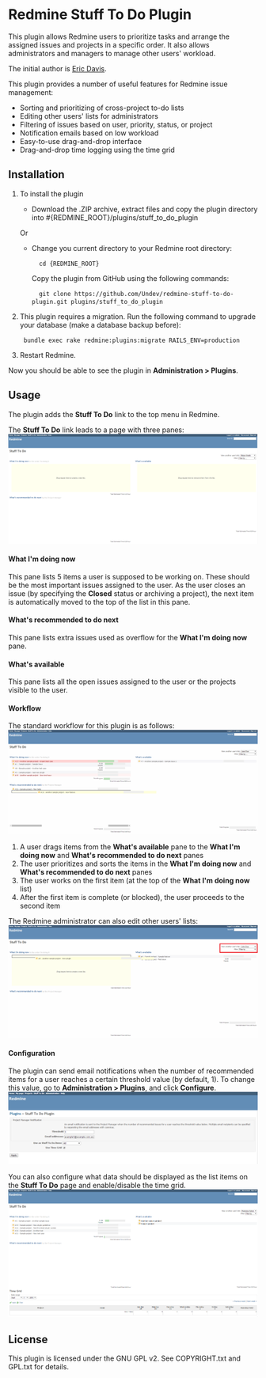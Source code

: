 # Redmine Stuff To Do Plugin

This plugin allows Redmine users to prioritize tasks and arrange the assigned issues and projects in a specific order. It also allows administrators and managers to manage other users' workload.

The initial author is [Eric Davis](https://github.com/edavis10).

This plugin provides a number of useful features for Redmine issue management:

* Sorting and prioritizing of cross-project to-do lists
* Editing other users' lists for administrators
* Filtering of issues based on user, priority, status, or project
* Notification emails based on low workload
* Easy-to-use drag-and-drop interface
* Drag-and-drop time logging using the time grid

## Installation

1. To install the plugin
    * Download the .ZIP archive, extract files and copy the plugin directory into #{REDMINE_ROOT}/plugins/stuff_to_do_plugin
    
    Or

    * Change you current directory to your Redmine root directory:  

            cd {REDMINE_ROOT}
            
      Copy the plugin from GitHub using the following commands:
      
            git clone https://github.com/Undev/redmine-stuff-to-do-plugin.git plugins/stuff_to_do_plugin
            
2. This plugin requires a migration. Run the following command to upgrade your database (make a database backup before):  

        bundle exec rake redmine:plugins:migrate RAILS_ENV=production
            
3. Restart Redmine.

Now you should be able to see the plugin in **Administration > Plugins**.

## Usage

The plugin adds the **Stuff To Do** link to the top menu in Redmine.

The **Stuff To Do** link leads to a page with three panes:    
![stuff to do](stuff_to_do_1.png)

#### What I'm doing now

This pane lists 5 items a user is supposed to be working on. These should be the most important issues assigned to the user. As the user closes an issue (by specifying the **Closed** status or archiving a project), the next item is automatically moved to the top of the list in this pane.

#### What's recommended to do next

This pane lists extra issues used as overflow for the **What I'm doing now** pane.

#### What's available

This pane lists all the open issues assigned to the user or the projects visible to the user.

#### Workflow

The standard workflow for this plugin is as follows:  
![stuff to do](stuff_to_do_2.png)

1. A user drags items from the **What's available** pane to the **What I'm doing now** and **What's recommended to do next** panes
2. The user prioritizes and sorts the items in the **What I'm doing now** and **What's recommended to do next** panes
3. The user works on the first item (at the top of the **What I'm doing now** list)
4. After the first item is complete (or blocked), the user proceeds to the second item

The Redmine administrator can also edit other users' lists:  
![stuff to do](stuff_to_do_3.png)

#### Configuration

The plugin can send email notifications when the number of recommended items for a user reaches a certain threshold value (by default, 1). To change this value, go to **Administration > Plugins**, and click **Configure**.  
![stuff to do configure](stuff_to_do_configure.PNG)

You can also configure what data should be displayed as the list items on the **Stuff To Do** page and enable/disable the time grid.  
![stuff to do](stuff_to_do_4.png)

## License

This plugin is licensed under the GNU GPL v2. See COPYRIGHT.txt and GPL.txt for details.